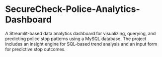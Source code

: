 # SecureCheck-Police-Analytics-Dashboard
A Streamlit-based data analytics dashboard for visualizing, querying, and predicting police stop patterns using a MySQL database. The project includes an insight engine for SQL-based trend analysis and an input form for predictive stop outcomes.
